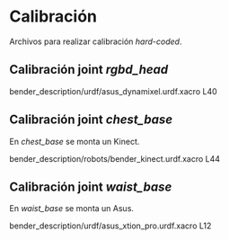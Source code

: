Calibración
===========

Archivos para realizar calibración *hard-coded*.

Calibración joint *rgbd_head*
-----------------------------

bender_description/urdf/asus_dynamixel.urdf.xacro L40

Calibración joint *chest_base*
------------------------------

En *chest_base* se monta un Kinect.

bender_description/robots/bender_kinect.urdf.xacro L44

Calibración joint *waist_base*
------------------------------

En *waist_base* se monta un Asus.

bender_description/urdf/asus_xtion_pro.urdf.xacro L12